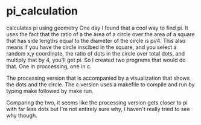 # pi_calculation
calculates pi using geometry
One day I found that a cool way to find pi. It uses the fact that the ratio of a the area of a circle over the area of a square that has side lengths equal to the diameter of the circle is pi/4. This also means if you have the circle inscibed in the square, and you select a random x,y coordinate, the ratio of dots in the circle over total dots, and multiply that by 4, you'll get pi. So I created two programs that would do that. One in proccessing, one in c.

The processing version that is accompanied by a visualization that shows the dots and the circle.
The c version uses a makefile to compile and run by typing make followed by make run.

Comparing the two, it seems like the processing version gets closer to pi with far less dots but I'm not entirely sure why, I haven't really tried to see why though.
